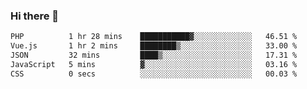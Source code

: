 ### Hi there 👋

<!--START_SECTION:waka-->

```txt
PHP          1 hr 28 mins    ███████████▓░░░░░░░░░░░░░   46.51 %
Vue.js       1 hr 2 mins     ████████▒░░░░░░░░░░░░░░░░   33.00 %
JSON         32 mins         ████▒░░░░░░░░░░░░░░░░░░░░   17.31 %
JavaScript   5 mins          ▓░░░░░░░░░░░░░░░░░░░░░░░░   03.16 %
CSS          0 secs          ░░░░░░░░░░░░░░░░░░░░░░░░░   00.03 %
```

<!--END_SECTION:waka-->

<!--
**Jonas-VanHaeken/Jonas-VanHaeken** is a ✨ _special_ ✨ repository because its `README.md` (this file) appears on your GitHub profile.

Here are some ideas to get you started:

- 🔭 I’m currently working on ...
- 🌱 I’m currently learning ...
- 👯 I’m looking to collaborate on ...
- 🤔 I’m looking for help with ...
- 💬 Ask me about ...
- 📫 How to reach me: ...
- 😄 Pronouns: ...
- ⚡ Fun fact: ...
-->
